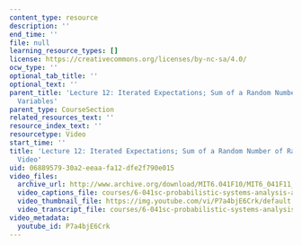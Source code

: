 ```yaml
---
content_type: resource
description: ''
end_time: ''
file: null
learning_resource_types: []
license: https://creativecommons.org/licenses/by-nc-sa/4.0/
ocw_type: ''
optional_tab_title: ''
optional_text: ''
parent_title: 'Lecture 12: Iterated Expectations; Sum of a Random Number of Random
  Variables'
parent_type: CourseSection
related_resources_text: ''
resource_index_text: ''
resourcetype: Video
start_time: ''
title: 'Lecture 12: Iterated Expectations; Sum of a Random Number of Random Variables
  Video'
uid: 06889579-30a2-eeaa-fa12-dfe2f790e015
video_files:
  archive_url: http://www.archive.org/download/MIT6.041F10/MIT6_041F11_lec12_300k.mp4
  video_captions_file: courses/6-041sc-probabilistic-systems-analysis-and-applied-probability-fall-2013/P7a4bjE6Crk_captions.webvtt
  video_thumbnail_file: https://img.youtube.com/vi/P7a4bjE6Crk/default.jpg
  video_transcript_file: courses/6-041sc-probabilistic-systems-analysis-and-applied-probability-fall-2013/P7a4bjE6Crk_transcript.pdf
video_metadata:
  youtube_id: P7a4bjE6Crk
---
```

